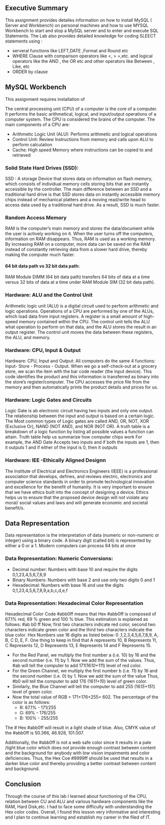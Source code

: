 ## Executive Summary 
This assignment provides detailes information on how to install MySQL ( Server and Workbench) on personal machines and how to use MYSQL Workbench to start and stop a MySQL server and to enter and execute SQL Statements. The Lab also provides detailed knowledge for coding SLEECT statements using :
+  serveral functions like LEFT,DATE ,Format and Round etc
+  WHERE Clause with comparison operators like <, > =,etc. and logical operators like the AND , the OR etc and other operators like Between , Like, etc
+  ORDER by clause

## MySQL Workbench
This assignment requires installation of 

The central processing unit (CPU) of a computer is the core of a computer. It performs the basic arithmetical, logical, and input/output operations of a computer system. The CPU is considered the brains of the computer.  The main components of a CPU are: 
+ Arithmetic Logic Unit (ALU): Performs arithmetic and logical operations
+ Control Unit:  Review Instructions from memory and calls upon ALU to perform calculation
+ Cache:  High speed Memory where instructions can be copied to and retrieved

### Solid State Hard Drives (SSD): 
SSD : A storage Device that stores data on information on flash memory, which consists of individual memory cells storing bits that are instantly accessible by the controller.  The main difference between an SSD and a traditional hard drive is that SSD stores data on instantly accessible memory chips instead of mechanical platters and a moving read/write head to access data used by a traditional hard drive. As a result, SSD is much faster.
### Random Access Memory
RAM is the computer’s main memory and stores the data/document while the user is actively working on it. When the user turns off the computers, information on RAM disappears. Thus, RAM is used as a working memory.  By increasing RAM on a computer, more data can be saved on the RAM instead of constantly retrieving data from a slower hard drive, thereby making the computer much faster. 
#### 64 bit data path vs 32 bit data path:  
RAM Module DIMM (64 bit data path) transfers 64 bits of data at a time versus 32 bits of data at a time under RAM Module SIM (32 bit data path).

### Hardware: ALU and the Control Unit
Arithmetic logic unit (ALU) is a digital circuit used to perform arithmetic and logic operations.
Operations of a CPU are performed by one of the ALUs, which load data from input registers. A register is a small amount of high-speed memory contained within the CPU. The control unit tells the ALU what operation to perform on that data, and the ALU stores the result in an output register. The control unit moves the data between these registers, the ALU, and memory.
### Hardware: CPU, Input & Output
Hardware: CPU, Input and Output: All computers do the same 4 functions: Input- Store - Process - Output. When we go a self-check-out at a grocery store, we scan the item with the bar code reader (the input device).  This code identifies the product and this information is transferred as binary into the store’s register/computer. The CPU accesses the price file from the memory and then automatically prints the product details and prices for us.
### Hardware: Logic Gates and Circuits
Logic Gate is ab electronic circuit having two inputs and only one output. The relationship between the input and output is based on a certain logic. The Most common types of Logic gates are called AND, OR, NOT, XOR (Exclusive Or), NAND (NOT AND), and NOR (NOT OR).
A truth table is a breakdown of a logic function by listing all possible values a function can attain. Truth table help us summarize how computer chips work 
For example, the AND Gate Accepts two inputs and if both the inputs are 1, then it outputs 1 and if either of the input is 0, then it outputs 
### Hardware: IEE -Ethically Aligned Designn
The Institute of Electrical and Electronics Engineers (IEEE) is a professional association that develops, defines, and reviews electric, electronics and computer science standards in order to promote technological innovation and excellence for the benefit of humanity.
It is very important to ensure that we have ethics built into the concept of designing a device. Ethics helps us to ensure that the proposed device design will not violate any moral/ social values and laws and will generate economic and societal benefit/s. 

## Data Representation
Data representation is the interpretation of data (numeric or non-numeric or integer) using a binary code. A binary digit (called bit) is represented by either a 0 or a 1.  Modern computers can process 64 bits at once 
### Data Representation: Numeric Conversions: 
+ Decimal number: Numbers with base 10 and require the digits 0,1,23,4,5,6,7,8,9
+ Binary Numbers: Numbers with base 2 and use only two digits 0 and 1
+ Hexadecimal: Numbers with base 16 and use the digits 0,1,23,4,5,6,7,8,9,a,b,c,d,e,f
### Data Representation: Hexadecimal Color Representation 
Hexadecimal Color Code #abb0ff means that Hex #abb0ff is composed of 67.1% red, 69 % green and 100 % blue.
This estimation is explained as follows:
#ab b0 ff
Now, first two characters indicate red color, second two characters indicate green color and the third two characters indicate the blue color. Hex Numbers use 16 digits as listed below:
0 ,1,2,3,4,5,6,7,8,9, A, B, C D, E, F.
One thing to keep in find that A represents 10, B Represents 11, C Represents 12, D Represents 13, E Represents 14 and F Represents 15.
+ For the Red Panel, 
we multiply the first number a (i.e. 10) by 16 and the second number (i.e. 11) by 1.
Now we add the sum of the values.
Thus, #ab will tell the computer to add 171(16*10+11*1) level of red color. 
+ For the Green Channel,
we multiply the first number b (i.e. 11) by 16 and the second number (i.e. 0) by 1.
Now we add the sum of the value
Thus, #b0 will tell the computer to add 176 (16*11+1*0) level of green color.
+ Similarly, the Blue Channel will tell the computer to add 255 (16*15+15*1) level of green color.
+ Now the total value of RGB = 171+176+255= 602.
The percentage of the color is as follows:
   + R: 67.1% - 171/255
   + G: 69% - 176/255
   + B: 100% - 255/255
   
The # Hex #abb0ff will result in a light shade of blue.
Also, CMYK value of the #abb0ff is 50.366, 46.928, 101.007.

Additionally, the #abb0ff is not a web safe color since it results in a pale /light blue color which does not provide enough contrast between content and the background for anybody with low vision impairments and color deficiencies. Thus, the Hex Coe #9999ff should be used that results in a darker blue color and thereby providing a better contrast between content and background. 

## Conclusion
Through the course of this lab I learned about functioning of the CPU, relation between CU and ALU and various hardware components like the RAM, Hard Disk,etc. I had to face some difficulty with understanding the Hex color codes. Overall, I found this lesson very informative and interesting and I plan to continue learning and establish my career in the filed of IT.


